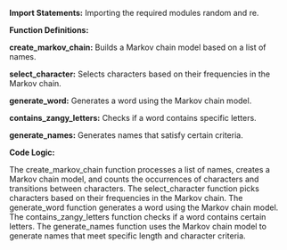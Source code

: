 **Import Statements:** Importing the required modules random and re.

**Function Definitions:**

**create_markov_chain:** Builds a Markov chain model based on a list of names.

**select_character:** Selects characters based on their frequencies in the Markov chain.

**generate_word:** Generates a word using the Markov chain model.

**contains_zangy_letters:** Checks if a word contains specific letters.

**generate_names:** Generates names that satisfy certain criteria.

**Code Logic:**

The create_markov_chain function processes a list of names, creates a Markov chain model, and counts the occurrences of characters and transitions between characters.
The select_character function picks characters based on their frequencies in the Markov chain.
The generate_word function generates a word using the Markov chain model.
The contains_zangy_letters function checks if a word contains certain letters.
The generate_names function uses the Markov chain model to generate names that meet specific length and character criteria.
